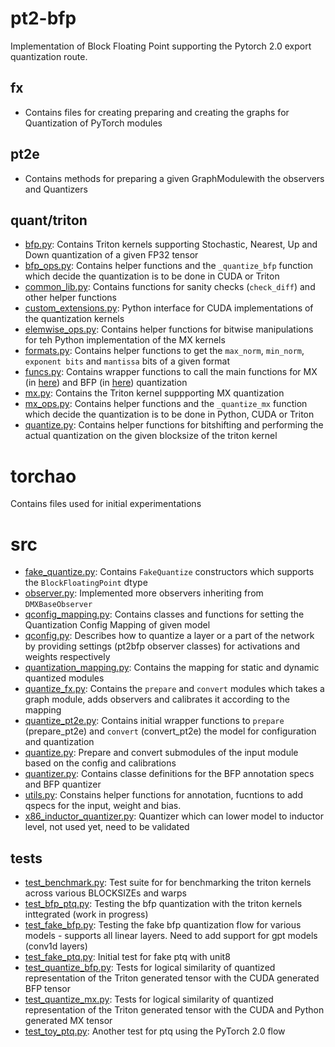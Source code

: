 # pt2-bfp
Implementation of Block Floating Point supporting the Pytorch 2.0 export quantization route.

## fx
- Contains files for creating preparing and creating the graphs for Quantization of PyTorch modules

## pt2e
- Contains methods for preparing a given GraphModulewith the observers and Quantizers

## quant/triton
- [bfp.py](quant/triton/bfp.py): Contains Triton kernels supporting Stochastic, Nearest, Up and Down quantization of a given FP32 tensor
- [bfp_ops.py](quant/triton/bfp_ops.py): Contains helper functions and the `_quantize_bfp` function which decide the quantization is to be done in CUDA or Triton
- [common_lib.py](quant/triton/common_lib.py): Contains functions for sanity checks (`check_diff`) and other helper functions
- [custom_extensions.py](quant/triton/custom_extensions.py): Python interface for CUDA implementations of the quantization kernels
- [elemwise_ops.py](quant/triton/elemwise_ops.py): Contains helper functions for bitwise manipulations for teh Python implementation of the MX kernels
- [formats.py](quant/triton/formats.py): Contains helper functions to get the `max_norm`, `min_norm`, `exponent bits` and `mantissa` bits of a given format
- [funcs.py](quant/triton/funcs.py): Contains wrapper functions to call the main functions for MX (in [here](quant/triton/mx.py)) and BFP (in [here](quant/triton/bfp.py)) quantization
- [mx.py](quant/triton/mx.py): Contains the Triton kernel suppporting MX quantization
- [mx_ops.py](quant/triton/mx_ops.py): Contains helper functions and the `_quantize_mx` function which decide the quantization is to be done in Python, CUDA or Triton
- [quantize.py](quant/triton/quantize.py): Contains helper functions for bitshifting and performing the actual quantization on the given blocksize of the triton kernel

# torchao
Contains files used for initial experimentations

# src
* [fake_quantize.py](fake_quantize.py): Contains `FakeQuantize` constructors which supports the `BlockFloatingPoint` dtype
* [observer.py](observer.py): Implemented more observers inheriting from `DMXBaseObserver`
* [qconfig_mapping.py](qconfig_mapping.py): Contains classes and functions for setting the Quantization Config Mapping of given model
* [qconfig.py](qconfig.py): Describes how to quantize a layer or a part of the network by providing settings (pt2bfp observer classes) for activations and weights respectively
* [quantization_mapping.py](quantization_mapping.py): Contains the mapping for static and dynamic quantized modules
* [quantize_fx.py](quantize_fx.py): Contains the `prepare` and `convert` modules which takes a graph module, adds observers and calibrates it according to the mapping
* [quantize_pt2e.py](quantize_pt2e.py): Contains initial wrapper functions to `prepare` (prepare_pt2e) and `convert` (convert_pt2e) the model for configuration and quantization
* [quantize.py](quantize.py): Prepare and convert submodules of  the input module based on the config and calibrations
* [quantizer.py](quantizer.py): Contains classe definitions for the BFP annotation specs and BFP quantizer
* [utils.py](utils.py): Constains helper functions for annotation, fucntions to add qspecs for the input, weight and bias.
* [x86_inductor_quantizer.py](x86_inductor_quantizer.py): Quantizer which can lower model to inductor level, not used yet, need to be validated

## tests
- [test_benchmark.py](../../../../tests/test_benchmark.py): Test suite for for benchmarking the triton kernels across various BLOCKSIZEs and warps
- [test_bfp_ptq.py](../../../../tests/test_bfp_ptq.py): Testing the bfp quantization with the triton kernels inttegrated (work in progress)
- [test_fake_bfp.py](../../../../tests/test_fake_bfp.py): Testing the fake bfp quantization flow for various models - supports all linear layers. Need to add support for gpt models (conv1d layers)
- [test_fake_ptq.py](../../../../tests/test_fake_ptq.py): Initial test for fake ptq with unit8
- [test_quantize_bfp.py](../../../../tests/test_quantize_bfp.py): Tests for logical similarity of quantized representation of the Triton generated tensor with the CUDA generated BFP tensor
- [test_quantize_mx.py](../../../../tests/test_quantize_mx.py): Tests for logical similarity of quantized representation of the Triton generated tensor with the CUDA and Python generated MX tensor
- [test_toy_ptq.py](../../../../tests/test_toy_ptq.py): Another test for ptq using the PyTorch 2.0 flow
